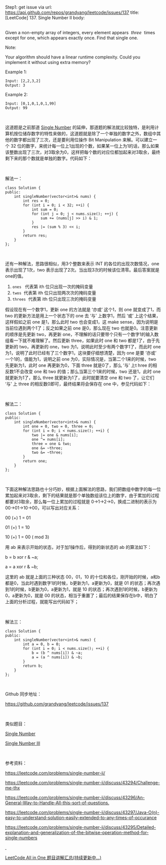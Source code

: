 Step1: get issue via url: https://api.github.com/repos/grandyang/leetcode/issues/137 
 title:[LeetCode] 137. Single Number II 
 body:  
  

Given a non-empty array of integers, every element appears  _three_  times except for one, which appears exactly once. Find that single one.

Note:

Your algorithm should have a linear runtime complexity. Could you implement it without using extra memory?

Example 1:
    
    
    Input: [2,2,3,2]
    Output: 3
    

Example 2:
    
    
    Input: [0,1,0,1,0,1,99]
    Output: 99

 

这道题是之前那道 [Single Number](http://www.cnblogs.com/Given%20an%20array%20of%20integers,%20every%20element%20appears%20three%20times%20except%20for%20one.%20Find%20that%20single%20one.%20%20Note:%20Your%20algorithm%20should%20have%20a%20linear%20runtime%20complexity.%20Could%20you%20implement%20it%20without%20using%20extra%20memory) 的延伸，那道题的解法就比较独特，是利用计算机按位储存数字的特性来做的，这道题就是除了一个单独的数字之外，数组中其他的数字都出现了三次，还是要利用位操作 Bit Manipulation 来解。可以建立一个 32 位的数字，来统计每一位上1出现的个数，如果某一位上为1的话，那么如果该整数出现了三次，对3取余为0，这样把每个数的对应位都加起来对3取余，最终剩下来的那个数就是单独的数字。代码如下：

 

解法一：
    
    
    class Solution {
    public:
        int singleNumber(vector<int>& nums) {
            int res = 0;
            for (int i = 0; i < 32; ++i) {
                int sum = 0;
                for (int j = 0; j < nums.size(); ++j) {
                    sum += (nums[j] >> i) & 1;
                }
                res |= (sum % 3) << i;
            }
            return res;
        }
    };

 

还有一种解法，思路很相似，用3个整数来表示 INT 的各位的出现次数情况，one 表示出现了1次，two 表示出现了2次。当出现3次的时候该位清零。最后答案就是one的值。

  1. `ones`   代表第 ith 位只出现一次的掩码变量
  2. `twos`  代表第 ith 位只出现两次次的掩码变量
  3. `threes`  代表第 ith 位只出现三次的掩码变量



假设现在有一个数字1，更新 one 的方法就是 ‘亦或’ 这个1，则 one 就变成了1，而 two 的更新方法是用上一个状态下的 one 去 ‘与’ 上数字1，然后 ‘或’ 上这个结果，这样假如之前 one 是1，那么此时 two 也会变成1，这 make sense，因为说明是当前位遇到两个1了；反之如果之前 one 是0，那么现在 two 也就是0。注意更新的顺序是先更新 two，再更新 one，不理解的话只要带个只有一个数字1的输入数组看一下就不难理解了。然后更新 three，如果此时 one 和 two 都是1了，由于先更新的 two，再更新的 one，two 为1，说明此时至少有两个数字1了，而此时 one 为1，说明了此时已经有了三个数字1，这块要仔细想清楚，因为 one 是要 ‘亦或’ 一个1的，值能为1，说明之前 one 为0，实际情况是，当第二个1来的时候，two 先更新为1，此时 one 再更新为0，下面 three 就是0了，那么 ‘与’ 上t hree 的相反数1不会改变 one 和 two 的值；那么当第三个1来的时候，two 还是1，此时 one 就更新为1了，那么 three 就更新为1了，此时就要清空 one 和 two 了，让它们 ‘与’ 上 three 的相反数0即可，最终结果将会保存在 one 中，参见代码如下：

 

解法二：
    
    
    class Solution {
    public:
        int singleNumber(vector<int>& nums) {
            int one = 0, two = 0, three = 0;
            for (int i = 0; i < nums.size(); ++i) {
                two |= one & nums[i];
                one ^= nums[i];
                three = one & two;
                one &= ~three;
                two &= ~three;
            }
            return one;
        }
    };

 

下面这种解法思路也十分巧妙，根据上面解法的思路，我们把数组中数字的每一位累加起来对3取余，剩下的结果就是那个单独数组该位上的数字，由于累加的过程都要对3取余，那么每一位上累加的过程就是 0->1->2->0，换成二进制的表示为 00->01->10->00，可以写出对应关系：

00 (+) 1 = 01

01 (+) 1 = 10

10 (+) 1 = 00 ( mod 3)

用 ab 来表示开始的状态，对于加1操作后，得到的新状态的 ab 的算法如下：

b = b xor r & ~a;

a = a xor r & ~b;

这里的 ab 就是上面的三种状态 00，01，10 的十位和各位，刚开始的时候，a和b都是0，当此时遇到数字1的时候，b更新为1，a更新为0，就是 01 的状态；再次遇到1的时候，b更新为0，a更新为1，就是 10 的状态；再次遇到1的时候，b更新为0，a更新为0，就是 00 的状态，相当于重置了；最后的结果保存在b中，明白了上面的分析过程，就能写出代码如下；

 

解法三：
    
    
    class Solution {
    public:
        int singleNumber(vector<int>& nums) {
            int a = 0, b = 0;
            for (int i = 0; i < nums.size(); ++i) {
                b = (b ^ nums[i]) & ~a;
                a = (a ^ nums[i]) & ~b;
            }
            return b;
        }
    };

 

Github 同步地址：

<https://github.com/grandyang/leetcode/issues/137>

 

类似题目：

[Single Number](http://www.cnblogs.com/grandyang/p/4130577.html)

[Single Number III](http://www.cnblogs.com/grandyang/p/4741122.html)

 

参考资料：

<https://leetcode.com/problems/single-number-ii/>

<https://leetcode.com/problems/single-number-ii/discuss/43294/Challenge-me-thx>

<https://leetcode.com/problems/single-number-ii/discuss/43296/An-General-Way-to-Handle-All-this-sort-of-questions.>

<https://leetcode.com/problems/single-number-ii/discuss/43297/Java-O(n)-easy-to-understand-solution-easily-extended-to-any-times-of-occurance>

<https://leetcode.com/problems/single-number-ii/discuss/43295/Detailed-explanation-and-generalization-of-the-bitwise-operation-method-for-single-numbers>

[ ](https://discuss.leetcode.com/topic/2031/challenge-me-thx/58)

[LeetCode All in One 题目讲解汇总(持续更新中...)](http://www.cnblogs.com/grandyang/p/4606334.html)
